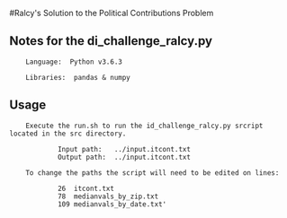   #Ralcy's Solution to the Political Contributions Problem
  
  
  
  
  
## Notes for the di_challenge_ralcy.py  
  
        Language:  Python v3.6.3  
  
        Libraries:  pandas & numpy  
  
  
## Usage  
  
  
        Execute the run.sh to run the id_challenge_ralcy.py srcript located in the src directory.  
  
                Input path:   ../input.itcont.txt  
                Output path:  ../input.itcont.txt  
  
        To change the paths the script will need to be edited on lines:  
  
                26  itcont.txt  
                78  medianvals_by_zip.txt  
                109 medianvals_by_date.txt'  
  

